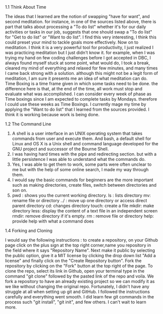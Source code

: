 1.1 Think About Time

The ideas that I learned are  the notion of swapping "have for want", and second meditation. for instance, in one of the sources listed above, there is part that talks about processing a "To do list" whether it's for our daily activities or tasks in our job, suggests that one should swap a "To do list" for "Get to do list" or "Want to do list". I find this very interesting, I think this could preset your mind to tackle goals more effectively. Now on to meditation. I think it is a very powerful tool for productivity, I just realized I was practicing meditation but I just didn't know it. for example, when I was trying my hand on few coding challenges before I got accepted in DBC, I always found myself stuck at some point, what would do, I took a break, cleared my mind of everything and relaxed for few minutes, and many times I came back strong with a solution. although this might not be a legit form of meditation, I am sure it presents me an idea of what meditation can do. Time Boxing is a time frame given in which some tasks need to be done. the difference here is that, at the end of the time, all work must stop and evaluate what was accomplished. I can consider every week of phase as Time boxings since I am expected to complete tasks by Mondays. therefore I could use these weeks as Time Boxings. I currently mage my time by applying the "Want to do list" that I learned from the sources provided. I think it is working because work is being done.  

1.2 The Command Line 

1. A shell is a user interface in an UNIX operating system that takes commands from user and execute them. And bash, a default shell for Linux and OS X is a Unix shell and command language developed for the GNU project and successor of the Bourne Shell.
2. I was having hard times with the pipe and redirecting section. but with a little persistence I was able to understand what the commands do.
3. Yes, I was able to get them to work, some parts were often unclear to me but with the help of some online search, I made my way through them. 
4. I would say the basic commands for beginners are the more important such as making directories, create files, switch between directories and son on.
5. pwd : shows you the current working directory.
ls : lists directory
mv: rename file or directory
../ : move up one directory or access direct parent directory
cd: changes directory
touch: create a file
mkdir: make directory
less: display the content of a text file in an independent screen
rmdir: remove directory if it's empty.
rm : remove file or directory 
help: provide help with what a command does

1.4 Forking and Cloning

I would say the following instructions : to create a repository, on your Github page click on the plus sign at the top right corner,name you repository in the field where it says "Repository Name". Next make it public by selecting the public option, give it a MIT license by clicking the drop down list "Add a license" and finally click on the "Create Repository button". Fork the repository by clicking on the "Fork" button at the top right of the page. To clone the repo, select its link in Github, open your terminal type in the command "git clone" followed by the pasted link of the repo and voila. We fork a repository to have an already existing project so we can modify it as we like without changing the original repo. Fortunately, I didn't have any struggle at all when setting  up git and GitHub. I followed the instructions carefully and everything went smooth. I did learn few git commands in the process such "git install", "git init", and few others. I can't wait to learn more. 